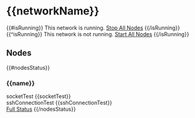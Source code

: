 <script type="text/javascript">

$(document).ready(function(){
$("#123").click(function(){
    //$(this).hide();
    alert("Jquery is working");
  });
});


(function poll() {
console.log("running poll");
    setTimeout(function() {
        $.ajax({
            url: "/web/ajax/test",
            type: "GET",
            success: function(data) {
            console.log(data);
                console.log("polling");
            },
            //dataType: "json",
            complete: poll,
            timeout: 2000
        })
    }, 5000);
})();

</script>


# {{networkName}}

{{#isRunning}}
This network is running. [Stop All Nodes](/web/networks/{{networkName}}/stop)
{{/isRunning}}
{{^isRunning}}
This network is not running. [Start All Nodes](/web/networks/{{networkName}}/start)
{{/isRunning}}

## Nodes

{{#nodesStatus}}
### {{name}}
socketTest {{socketTest}}</br>
sshConnectionTest {{sshConnectionTest}}</br>
[Full Status](/web/networks/{{networkName}}/nodes/{{name}}/status)
{{/nodesStatus}}

<!--<span id="123">click me</span>-->

